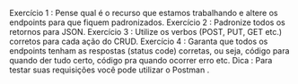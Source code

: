 Exercício 1 : Pense qual é o recurso que estamos trabalhando e altere os endpoints para que fiquem padronizados.
Exercício 2 : Padronize todos os retornos para JSON.
Exercício 3 : Utilize os verbos (POST, PUT, GET etc.) corretos para cada ação do CRUD.
Exercício 4 : Garanta que todos os endpoints tenham as respostas (status code) corretas, ou seja, código para quando der tudo certo, código pra quando ocorrer erro etc.
Dica : Para testar suas requisições você pode utilizar o Postman .